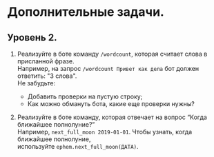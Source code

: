 # Дополнительные задачи.
## Уровень 2.  
1. Реализуйте в боте команду `/wordcount`, которая считает слова в присланной фразе.  
Например, на запрос `/wordcount Привет как дела` бот должен ответить: "3 слова".  
Не забудьте:
    - Добавить проверки на пустую строку;
    - Как можно обмануть бота, какие еще проверки нужны?  
  
2. Реализуйте в боте команду, которая отвечает на вопрос “Когда ближайшее полнолуние?”  
Например, `next_full_moon 2019-01-01`. Чтобы узнать, когда ближайшее полнолуние,  
используйте `ephem.next_full_moon(ДАТА)`.
